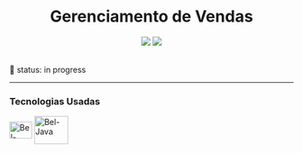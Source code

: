 <h1 align = "center"> Gerenciamento de Vendas </h1>

<div align = "center">
     <a href="[https://instagram.com/rafaballerini](https://www.instagram.com/httpscorreia/)" target="_blank"><img src="https://img.shields.io/badge/-Instagram-%23E4405F?style=for-the-badge&logo=instagram&logoColor=white" target="_blank"></a>
   <a href="https://www.linkedin.com/in/izabel-correia-934087211/" target="_blank"><img src="https://img.shields.io/badge/-LinkedIn-%230077B5?style=for-the-badge&logo=linkedin&logoColor=white" target="_blank"></a> 
</div>
<br>
<div>

<p>👤 status: in progress </p>

<hr>
<h3> Tecnologias Usadas </h3>
<img align="center" alt="Bel-Java" height="30" width="40" src="https://cdn.jsdelivr.net/gh/devicons/devicon/icons/java/java-original.svg">
<img align="center" alt="Bel-Java" height="50" width="60" src="https://cdn.jsdelivr.net/gh/devicons/devicon/icons/mysql/mysql-plain-wordmark.svg">
          

</div>








